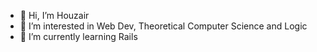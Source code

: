 - 👋 Hi, I’m Houzair
- 👀 I’m interested in Web Dev, Theoretical Computer Science and Logic
- 🌱 I’m currently learning Rails

<!---
houzyk/houzyk is a ✨ special ✨ repository because its `README.md` (this file) appears on your GitHub profile.
You can click the Preview link to take a look at your changes.
--->
